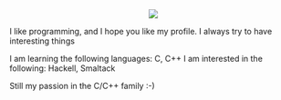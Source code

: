 <div align="center"> 
   <img src="https://readme-typing-svg.herokuapp.com?font=Fira+Code&weight=500&size=40&pause=1000&color=F7C213&center=true&vCenter=true&width=560&height=70&lines=Hello%21+I%27m+NeoIO%21+%F0%9F%91%8B"> 
 </div> 
 
I like programming, and I hope you like my profile. I always try to have interesting things

I am learning the following languages: C, C++
I am interested in the following: Hackell, Smaltack

Still my passion in the C/C++ family :-)

<!---
NeonIOSTD/NeonIOSTD is a ✨ special ✨ repository because its `README.md` (this file) appears on your GitHub profile.
You can click the Preview link to take a look at your changes.
--->
